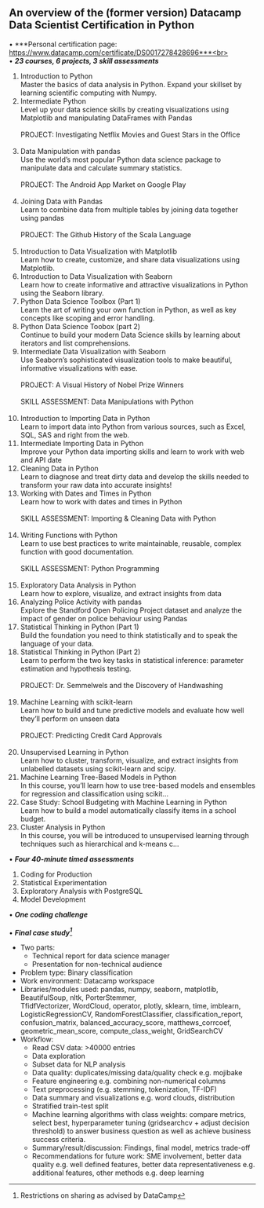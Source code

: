 ## An overview of the (former version) Datacamp Data Scientist Certification in Python

•	***Personal certification page: https://www.datacamp.com/certificate/DS0017278428696***<br></br>
•	***23 courses, 6 projects, 3 skill assessments***
1.	Introduction to Python
<br>Master the basics of data analysis in Python. Expand your skillset by learning scientific computing with Numpy.
2.	Intermediate Python
<br>Level up your data science skills by creating visualizations using Matplotlib and manipulating DataFrames with Pandas
<br><br>PROJECT: Investigating Netflix Movies and Guest Stars in the Office</br><br>
3.	Data Manipulation with pandas
<br>Use the world’s most popular Python data science package to manipulate data and calculate summary statistics.
<br><br>PROJECT: The Android App Market on Google Play</br><br>
4.	Joining Data with Pandas
<br>Learn to combine data from multiple tables by joining data together using pandas
<br><br>PROJECT: The Github History of the Scala Language</br><br>
5.	Introduction to Data Visualization with Matplotlib
<br>Learn how to create, customize, and share data visualizations using Matplotlib.
6.	Introduction to Data Visualization with Seaborn
<br>Learn how to create informative and attractive visualizations in Python using the Seaborn library.
7.	Python Data Science Toolbox (Part 1)
<br>Learn the art of writing your own function in Python, as well as key concepts like scoping and error handling.
8.	Python Data Science Toobox (part 2)
<br>Continue to build your modern Data Science skills by learning about iterators and list comprehensions.
9.	Intermediate Data Visualization with Seaborn
<br>Use Seaborn’s sophisticated visualization tools to make beautiful, informative visualizations with ease.
<br><br>PROJECT: A Visual History of Nobel Prize Winners
<br><br>SKILL ASSESSMENT: Data Manipulations with Python</br><br>
10.	Introduction to Importing Data in Python
<br>Learn to import data into Python from various sources, such as Excel, SQL, SAS and right from the web.
11.	Intermediate Importing Data in Python
<br>Improve your Python data importing skills and learn to work with web and API date
12.	Cleaning Data in Python
<br>Learn to diagnose and treat dirty data and develop the skills needed to transform your raw data into accurate insights!
13.	Working with Dates and Times in Python
<br>Learn how to work with dates and times in Python
<br><br>SKILL ASSESSMENT: Importing & Cleaning Data with Python</br><br>
14.	Writing Functions with Python
<br>Learn to use best practices to write maintainable, reusable, complex function with good documentation.
<br><br>SKILL ASSESSMENT: Python Programming</br><br>
15.	Exploratory Data Analysis in Python
<br>Learn how to explore, visualize, and extract insights from data
16.	Analyzing Police Activity with pandas
<br>Explore the Standford Open Policing Project dataset and analyze the impact of gender on police behaviour using Pandas
17.	Statistical Thinking in Python (Part 1)
<br>Build the foundation you need to think statistically and to speak the language of your data.
18.	Statistical Thinking in Python (Part 2)
<br>Learn to perform the two key tasks in statistical inference: parameter estimation and hypothesis testing.
<br><br>PROJECT: Dr. Semmelwels and the Discovery of Handwashing</br><br>
19.	Machine Learning with scikit-learn
<br>Learn how to build and tune predictive models and evaluate how well they’ll perform on unseen data
<br><br>PROJECT: Predicting Credit Card Approvals</br><br>
20.	Unsupervised Learning in Python
<br>Learn how to cluster, transform, visualize, and extract insights from unlabelled datasets using scikit-learn and scipy.
21.	Machine Learning Tree-Based Models in Python
<br>In this course, you’ll learn how to use tree-based models and ensembles for regression and classification using scikit…
22.	Case Study: School Budgeting with Machine Learning in Python
<br>Learn how to build a model automatically classify items in a school budget.
23.	Cluster Analysis in Python
<br>In this course, you will be introduced to unsupervised learning through techniques such as hierarchical and k-means c…

•	***Four 40-minute timed assessments***
1.	Coding for Production
2.	Statistical Experimentation
3.	Exploratory Analysis with PostgreSQL
4.	Model Development

•	***One coding challenge***
 <br><br>
•	***Final case study[^{\yen}]*** 
  -  Two parts:
     -  Technical report for data science manager
     -  Presentation for non-technical audience
  -  Problem type: Binary classification
  -  Work environment: Datacamp workspace
  -  Libraries/modules used: pandas, numpy, seaborn, matplotlib, BeautifulSoup, nltk, PorterStemmer,  
TfidfVectorizer, WordCloud, operator, plotly, sklearn, time, imblearn, LogisticRegressionCV, RandomForestClassifier, classification_report, confusion_matrix, balanced_accuracy_score, matthews_corrcoef, geometric_mean_score, compute_class_weight, GridSearchCV
  -  Workflow:
     -  Read CSV data: >40000 entries
     -  Data exploration
     -  Subset data for NLP analysis 
     -  Data quality: duplicates/missing data/quality check e.g. mojibake
     -  Feature engineering e.g. combining non-numerical columns
     -  Text preprocessing (e.g. stemming, tokenization, TF-IDF)
     -  Data summary and visualizations e.g. word clouds, distribution 
     -  Stratified train-test split
     -  Machine learning algorithms with class weights: compare metrics, select best, hyperparameter tuning (gridsearchcv + adjust decision threshold) to answer business question as well as achieve business success criteria.
     -  Summary/result/discussion: Findings, final model, metrics trade-off
     -  Recommendations for future work: SME involvement, better data quality e.g. well defined features, better data representativeness e.g. additional features, other methods e.g. deep learning

[^{\yen}]: Restrictions on sharing as advised by DataCamp
